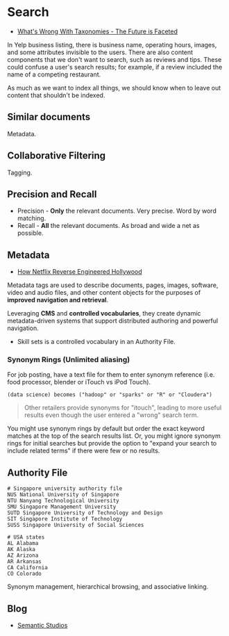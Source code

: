 # Search

* [What's Wrong With Taxonomies - The Future is Faceted](http://semanticstudios.com/the_speed_of_information_architecture/)

In Yelp business listing, there is business name, operating hours, images, and some attributes invisible to the users. There are also content components that we don't want to search, such as reviews and tips. These could confuse a user's search results; for example, if a review included the name of a competing restaurant.

As much as we want to index all things, we should know when to leave out content that shouldn't be indexed.

## Similar documents

Metadata.

## Collaborative Filtering

Tagging.

## Precision and Recall

* Precision - **Only** the relevant documents. Very precise. Word by word matching.
* Recall - **All** the relevant documents. As broad and wide a net as possible.

## Metadata

* [How Netflix Reverse Engineered Hollywood](https://www.theatlantic.com/technology/archive/2014/01/how-netflix-reverse-engineered-hollywood/282679/)

Metadata tags are used to describe documents, pages, images, software, video and audio files, and other content objects for the purposes of **improved navigation and retrieval**.

Leveraging **CMS** and **controlled vocabularies**, they create dynamic metadata-driven systems that support distributed authoring and powerful navigation.

* Skill sets is a controlled vocabulary in an Authority File.

### Synonym Rings (Unlimited aliasing)

For job posting, have a text file for them to enter synonym reference (i.e. food processor, blender or iTouch vs iPod Touch).

```
(data science) becomes ("hadoop" or "sparks" or "R" or "Cloudera")
```

> Other retailers provide synonyms for "itouch", leading to more useful results even though the user entered a "wrong" search term.

You might use synonym rings by default but order the exact keyword matches at the top of the search results list. Or, you might ignore synonym rings for initial searches but provide the option to "expand your search to include related terms" if there were few or no results.

## Authority File

```
# Singapore university authority file
NUS National University of Singapore
NTU Nanyang Technological University
SMU Singapore Management University
SUTD Singapore University of Technology and Design
SIT Singapore Institute of Technology
SUSS Singapore University of Social Sciences

# USA states
AL AlabamaAK Alaska
AZ ArizonaAR ArkansasCA CaliforniaCO Colorado
```

Synonym management, hierarchical browsing, and associative linking.


## Blog

* [Semantic Studios](http://semanticstudios.com/writing/)